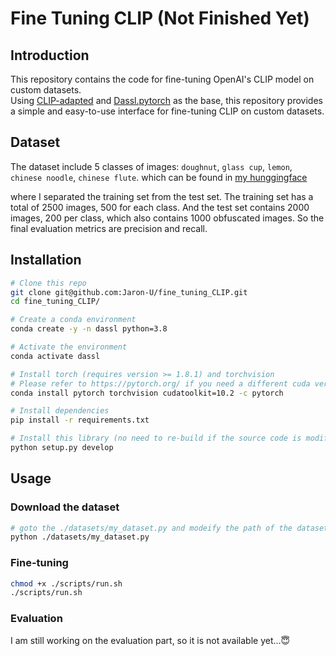 # Fine Tuning CLIP (Not Finished Yet)
## Introduction
This repository contains the code for fine-tuning OpenAI's CLIP model on custom datasets.  
Using [CLIP-adapted](https://github.com/gaopengcuhk/CLIP-Adapter) and [Dassl.pytorch](https://github.com/KaiyangZhou/Dassl.pytorch) as the base, this repository provides a simple and easy-to-use interface for fine-tuning CLIP on custom datasets.

## Dataset
The dataset include 5 classes of images: `doughnut`, `glass cup`, `lemon`, `chinese noodle`, `chinese flute`. which can be found in [my hunggingface](https://huggingface.co/datasets/JaronU/CLIP_train_dataset)

where I separated the training set from the test set. The training set has a total of 2500 images, 500 for each class. And the test set contains 2000 images, 200 per class, which also contains 1000 obfuscated images. So the final evaluation metrics are precision and recall.

## Installation
```bash
# Clone this repo
git clone git@github.com:Jaron-U/fine_tuning_CLIP.git
cd fine_tuning_CLIP/

# Create a conda environment
conda create -y -n dassl python=3.8

# Activate the environment
conda activate dassl

# Install torch (requires version >= 1.8.1) and torchvision
# Please refer to https://pytorch.org/ if you need a different cuda version
conda install pytorch torchvision cudatoolkit=10.2 -c pytorch

# Install dependencies
pip install -r requirements.txt

# Install this library (no need to re-build if the source code is modified)
python setup.py develop
```

## Usage
### Download the dataset
```bash
# goto the ./datasets/my_dataset.py and modeify the path of the dataset you want to save
python ./datasets/my_dataset.py
```

### Fine-tuning
```bash
chmod +x ./scripts/run.sh
./scripts/run.sh
```

### Evaluation
I am still working on the evaluation part, so it is not available yet...😇

